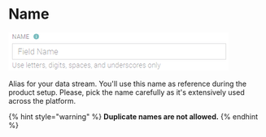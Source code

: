 # Name

![](../../../../.gitbook/assets/name.png)

Alias for your data stream. You'll use this name as reference during the product setup. Please, pick the name carefully as it's extensively used across the platform.

{% hint style="warning" %}
**Duplicate names are not allowed.**
{% endhint %}



